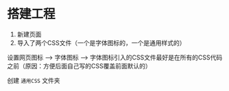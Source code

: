 # 搭建工程

1. 新建页面
2. 导入了两个CSS文件（一个是字体图标的，一个是通用样式的）

设置网页图标 --> 字体图标 --> 字体图标引入的CSS文件最好是在所有的CSS代码之前（原因：方便后面自己写的CSS覆盖前面默认的）

创建 `通用CSS` 文件夹

